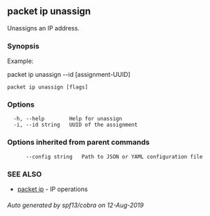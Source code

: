 ## packet ip unassign

Unassigns an IP address.

### Synopsis

Example:

packet ip unassign --id [assignment-UUID]

	

```
packet ip unassign [flags]
```

### Options

```
  -h, --help        Help for unassign
  -i, --id string   UUID of the assignment
```

### Options inherited from parent commands

```
      --config string   Path to JSON or YAML configuration file
```

### SEE ALSO

* [packet ip](packet_ip.md)	 - IP operations

###### Auto generated by spf13/cobra on 12-Aug-2019
